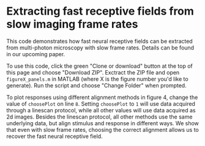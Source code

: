 # Extracting fast receptive fields from slow imaging frame rates

This code demonstrates how fast neural receptive fields can be extracted from multi-photon microscopy with slow frame rates. Details can be found in our upcoming paper.

To use this code, click the green "Clone or download" button at the top of this page and choose "Download ZIP". Exctract the ZIP file and open ```figureX_panels.m``` in MATLAB (where X is the figure number you'd like to generate). Run the script and choose "Change Folder" when prompted.

To plot responses using different alignment methods in figure 4, change the value of ```choosePlot``` on line ```8```. Setting ```choosePlot``` to ```1``` will use data acquired through a linescan protocol, while all other values will use data acquired as 2d images. Besides the linescan protocol, all other methods use the same underlying data, but align stimulus and response in different ways. We show that even with slow frame rates, choosing the correct alignment allows us to recover the fast neural receptive field.